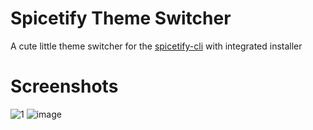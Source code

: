 # Spicetify Theme Switcher

A cute little theme switcher for the [spicetify-cli](https://github.com/spicetify/spicetify-cli) with integrated installer

# Screenshots
![1](https://github.com/GodCipher/spicetify-ui/assets/50031457/219c17bf-b848-497a-a56a-62af2f2535e7) ![image](https://github.com/GodCipher/spicetify-ui/assets/50031457/9de39e77-57d6-4393-85c0-fa1e6394286c)
